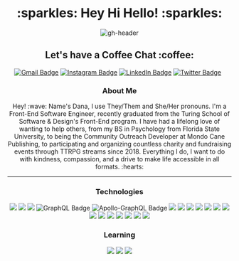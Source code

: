 <h1 align="center">:sparkles: Hey Hi Hello! :sparkles:</h1>

<p align="center">
  <img src="https://user-images.githubusercontent.com/105478792/209479438-f28cc19a-8dbe-40e4-bc0e-f45858ffbfe8.png" alt="gh-header">
</p>

<h2 align="center">Let's have a Coffee Chat :coffee:</h2>
<div align="center">
  <a href="mailto:younglee.fe@gmail.com"><img src="https://img.shields.io/badge/Gmail-D14836?style=for-the-badge&logo=gmail&logoColor=white" alt="Gmail Badge"></a>
  <a href="https://www.instagram.com/danaleighbee/"><img src="https://img.shields.io/badge/Instagram-%23E4405F.svg?style=for-the-badge&logo=Instagram&logoColor=white" alt="Instagram Badge"></a>
  <a href="https://www.linkedin.com/in/danalchapman/"><img src="https://img.shields.io/badge/linkedin-%230077B5.svg?style=for-the-badge&logo=linkedin&logoColor=white" alt="LinkedIn Badge"></a>
  <a href="https://twitter.com/danaleighbee"><img src="https://img.shields.io/badge/Twitter-%231DA1F2.svg?style=for-the-badge&logo=Twitter&logoColor=white" alt="Twitter Badge"></a>
  <a href=""><img src="" alt=""></a>
  <a href=""><img src="" alt=""></a>
</div>

<h3 align="center" >About Me</h3>

<p align="center">
  Hey! :wave: Name's Dana, I use They/Them and She/Her pronouns. I'm a Front-End Software Engineer, recently graduated from the Turing School of Software & Design's Front-End program. I have had a lifelong love of wanting to help others, from my BS in Psychology from Florida State University, to being the Community Outreach Developer at Mondo Cane Publishing, to participating and organizing countless charity and fundraising events through TTRPG streams since 2018. Everything I do, I want to do with kindness, compassion, and a drive to make life accessible in all formats. :hearts:
</p>

<hr />

<h3 align="center">Technologies</h3>

<div align="center">
  <img src="https://img.shields.io/badge/react-%2320232a.svg?style=for-the-badge&logo=react&logoColor=%2361DAFB" alt"React Badge">
  <img src="https://img.shields.io/badge/typescript-%23007ACC.svg?style=for-the-badge&logo=typescript&logoColor=white" alt"TypeScript Badge">
  <img src="https://img.shields.io/badge/javascript-%23323330.svg?style=for-the-badge&logo=javascript&logoColor=%23F7DF1E" alt"JavaScript Badge">
  <img src="https://img.shields.io/badge/-GraphQL-E10098?style=for-the-badge&logo=graphql&logoColor=white" alt="GraphQL Badge">
  <img src="https://img.shields.io/badge/-ApolloGraphQL-311C87?style=for-the-badge&logo=apollo-graphql" alt="Apollo-GraphQL Badge">
  <img src="https://img.shields.io/badge/HTML5-E34F26?style=for-the-badge&logo=html5&logoColor=white"" alt"HTML5 Badge">
  <img src="https://img.shields.io/badge/CSS3-1572B6?style=for-the-badge&logo=css3&logoColor=white" alt"CSS Badge">
  <img src="https://img.shields.io/badge/github-24292E.svg?style=for-the-badge&logo=github&logoColor=white" alt"GitHub Badge">
  <img src="https://img.shields.io/badge/git-%23F05033.svg?style=for-the-badge&logo=git&logoColor=white" alt"Git Badge">
  <img src="https://img.shields.io/badge/npm-F85100?style=for-the-badge&logo=npm&logoColor=white" alt"npm Badge">
  <img src="https://img.shields.io/badge/Mocha-8C6849?style=for-the-badge&logo=Mocha&logoColor=white" alt"Mocha Badge">
  <img src="https://img.shields.io/badge/chai-9F0702?style=for-the-badge&logo=chai&logoColor=white" alt"Chai Badge">
  <img src="https://img.shields.io/badge/-cypress-%23E5E5E5?style=for-the-badge&logo=cypress&logoColor=058a5e" alt"Cypress Badge">
  <img src="https://img.shields.io/badge/Visual_Studio_Code-0078D4?style=for-the-badge&logo=visual%20studio%20code&logoColor=white" alt"VSCode Badge">
  <img src="https://img.shields.io/badge/vercel-%23000000.svg?style=for-the-badge&logo=vercel&logoColor=white" alt"Vercel Badge">
  <img src="https://img.shields.io/badge/Canva-%2300C4CC.svg?style=for-the-badge&logo=Canva&logoColor=white" alt"Canva Badge">
  <img src="https://img.shields.io/badge/figma-%23F24E1E.svg?style=for-the-badge&logo=figma&logoColor=white" alt"Figma Badge">
  <img src="https://img.shields.io/badge/Google%20Chrome-4285F4?style=for-the-badge&logo=GoogleChrome&logoColor=white" alt"Chrome Badge">
  <img src="https://img.shields.io/badge/Firefox-FF7139?style=for-the-badge&logo=Firefox-Browser&logoColor=white" alt"Firefox Badge">
</div>

<h3 align="center">Learning</h3>

<div align="center">
  <img src="https://img.shields.io/badge/php-%23777BB4.svg?style=for-the-badge&logo=php&logoColor=white" alt"PHP Badge">
  <img src="https://img.shields.io/badge/laravel-%23FF2D20.svg?style=for-the-badge&logo=laravel&logoColor=white" alt"Laravel Badge">
  <img src="https://img.shields.io/badge/mysql-%2300f.svg?style=for-the-badge&logo=mysql&logoColor=white" alt"MySQL Badge">
</div>
